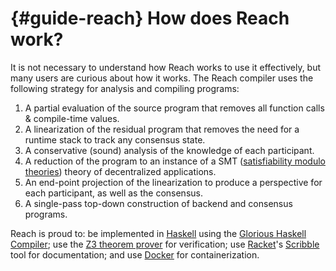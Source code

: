 


# {#guide-reach} How does Reach work?

It is not necessary to understand how Reach works to use it effectively, but many users are curious about how it works.
The Reach compiler uses the following strategy for analysis and compiling programs:

1. A partial evaluation of the source program that removes all function calls & compile-time values.
2. A linearization of the residual program that removes the need for a runtime stack to track any consensus state.
3. A conservative (sound) analysis of the knowledge of each participant.
4. A reduction of the program to an instance of a SMT ([satisfiability modulo theories](http://en.wikipedia.org/wiki/Satisfiability_Modulo_Theories)) theory of decentralized applications.
5. An end-point projection of the linearization to produce a perspective for each participant, as well as the consensus.
6. A single-pass top-down construction of backend and consensus programs.


Reach is proud to: be implemented in [Haskell](https://en.wikipedia.org/wiki/Haskell_(programming_language)) using the [Glorious Haskell Compiler](https://en.wikipedia.org/wiki/Glasgow_Haskell_Compiler); use the [Z3 theorem prover](https://en.wikipedia.org/wiki/Z3_Theorem_Prover) for verification; use  [Racket](https://www.racket-lang.org/)'s [Scribble](https://docs.racket-lang.org/scribble/) tool for documentation; and use [Docker](https://www.docker.com/) for containerization.
